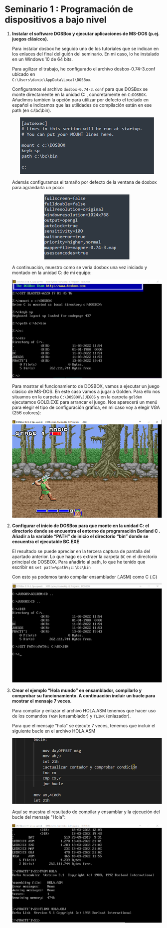 # Seminario 1 : Programación de dispositivos a bajo nivel


<ol>
  <li> <p><strong>Instalar el software DOSBox y ejecutar aplicaciones de MS-DOS (p.ej. juegos clásicos).</strong></p> </li>
  Para instalar dosbox he seguido uno de los tutoriales que se indican en los enlaces del final del guión
  del seminario. En mi caso, lo he instalado en un Windows 10 de 64 bits.
  
  Para agilizar el trabajo, he configurado el archivo dosbox-0.74-3.conf ubicado en   
 `C:\Users\danic\AppData\Local\DOSBox`. 
  
  Configuramos el archivo `dosbox-0.74-3.conf` para que DOSBox se monte directamente en la unidad C: , 
  concretamente en `C:DOSBOX`. Añadimos tambien la opción para utilizar por defecto el teclado en español e
  indicamos que las utilidades de compilación están en ese path (en c:\bc\bin).
  
  <p align="center">
    <img src="img/captura_1.png">
  <p>
  
  Además configuramos el tamaño por defecto de la ventana de dosbox para agrandarla un poco:

  <p align="center">
    <img src="img/captura_2.png">
  <p>

  A continuación, muestro como se vería dosbox una vez iniciado y montado en la unidad C: de mi 
  equipo:

  <p align="center">
    <img src="img/captura_3.png">
  <p>


  Para mostrar el funcionamiento de DOSBOX, vamos a ejecutar un juego clásico de MS-DOS. En este caso
  vamos a jugar a Golden. Para ello nos situamos en la carpeta `C:\DOSBOX\JUEGOS` y en la carpeta `golden`
  ejecutamos GOLD.EXE para arrancar el juego. Nos aparecerá un menú para elegir el tipo de configuración
  gráfica, en mi caso voy a elegir VGA (256 colores):

  <p align="center">
    <img src="img/captura_4.png">
  <p>

  
  <li>
      <p>
          <strong>  Configurar el inicio de DOSBox para que monte en la unidad C: el directorio donde se 
        encuentra el entorno de programación Borland C .  Añadir a la variable “PATH” de 
        inicio el directorio “bin” donde se encuentra el ejecutable BC.EXE
          </strong>
      </p>
</li>

El resultado se puede apreciar en la tercera captura de pantalla del apartado anterior. Lo que hago es extraer
la carpeta `BC` en el directorio principal de DOSBOX. Para añadirlo al path, lo que he tenido que escribir es
`set path=%path%;c:\bc\bin`

Con esto ya podemos tanto compilar ensamblador (.ASM) como C (.C)

  <p align="center">
    <img src="img/captura_5.png">
  <p>


  <li> <p><strong>Crear el ejemplo “Hola mundo” en ensamblador, compilarlo y comprobar su 
funcionamiento. A continuación incluir un bucle para mostrar el mensaje 7 veces.</strong></p></li>

Para compilar y enlazar el archivo HOLA.ASM tenemos que hacer uso de los comandos `TASM` (ensamblador) y `TLINK` (enlazador). 

Para que el mensaje "hola" se ejecute 7 veces, tenemos que incluir el siguiente bucle en el archivo HOLA.ASM


<p align="center">
  <img src="img/captura_7.png">
<p>

Aquí se muestra el resultado de compilar y ensamblar y la ejecución del bucle del mensaje "Hola":


<p align="center">
  <img src="img/captura_10.png">
<p>



</ol>
